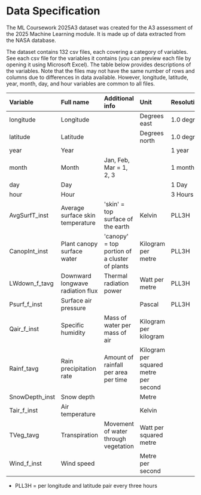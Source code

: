 # Data Specification

The ML Coursework 2025A3 dataset was created for the A3 assessment of the 2025 Machine Learning module. It is made up of data extracted from the NASA database.

The dataset contains 132 csv files, each covering a category of variables. See each csv file for the variables it contains (you can preview each file by opening it using Microsoft Excel). The table below provides descriptions of the variables. Note that the files may not have the same number of rows and columns due to differences in data available. However, longitude, latitude, year, month, day, and hour variables are common to all files.

| Variable       | Full name | Additional info         | Unit          | Resolution  |
| :---           | :---      | :---                    | :---          | :---        |
| longitude      | Longitude |                         | Degrees east  | 1.0 degree  |
| latitude       | Latitude  |                         | Degrees north | 1.0 degree  |
| year           | Year      |                         |               | 1 year      |
| month          | Month     | Jan, Feb, Mar = 1, 2, 3 |               | 1 month     |
| day            | Day       |                         |               | 1 Day       |
| hour           | Hour      |                         |               | 3 Hours     |
| AvgSurfT_inst  | Average surface skin temperature | 'skin' =  top surface of the earth | Kelvin | PLL3H |
| CanopInt_inst  | Plant canopy surface water | 'canopy' = top portion of a cluster of plants | Kilogram per metre | PLL3H |
| LWdown_f_tavg  | Downward longwave radiation flux | Thermal radiation power | Watt per metre | PLL3H |
| Psurf_f_inst   | Surface air pressure |  | Pascal | PLL3H |
| Qair_f_inst    | Specific humidity | Mass of water per mass of air  | Kilogram per kilogram |  |
| Rainf_tavg     | Rain precipitation rate | Amount of rainfall per area per time | Kilogram per squared metre per second |  |
| SnowDepth_inst | Snow depth |  | Metre |  |
| Tair_f_inst    | Air temperature |  | Kelvin |  |
| TVeg_tavg      | Transpiration | Movement of water through vegetation | Watt per squared metre |  |
| Wind_f_inst    | Wind speed |  | Metre per second |  |

* PLL3H = per longitude and latitude pair every three hours